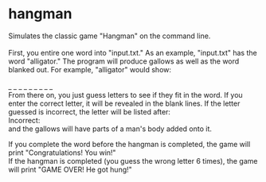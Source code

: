 # hangman
Simulates the classic game "Hangman" on the command line.<br />
<br />
First, you entire one word into "input.txt." As an example, "input.txt" has the word "alligator." The program will produce gallows as well as the word blanked out. For example, "alligator" would show:<br />
<br />
_ _ _ _ _ _ _ _ _<br /> 
From there on, you just guess letters to see if they fit in the word. If you enter the correct letter, it will be revealed in the blank lines. If the letter guessed is incorrect, the letter will be listed after: <br />
Incorrect:<br />
and the gallows will have parts of a man's body added onto it.<br />

If you complete the word before the hangman is completed, the game will print "Congratulations! You win!"<br />
If the hangman is completed (you guess the wrong letter 6 times), the game will print "GAME OVER! He got hung!"
